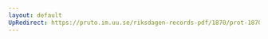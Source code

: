 ```yaml
---
layout: default
UpRedirect: https://pruto.im.uu.se/riksdagen-records-pdf/1870/prot-1870--ak--406/prot-1870--ak--406_046.pdf
---
```

